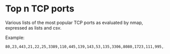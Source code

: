 # Top n TCP ports
Various lists of the most popular TCP ports as evaluated by nmap, expressed as lists and csv.

Example:
```
80,23,443,21,22,25,3389,110,445,139,143,53,135,3306,8080,1723,111,995,...
```
